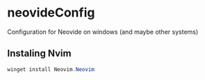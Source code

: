 # neovideConfig
Configuration for Neovide on windows (and maybe other systems)

## Instaling Nvim

```powershell
winget install Neovim.Neovim
```